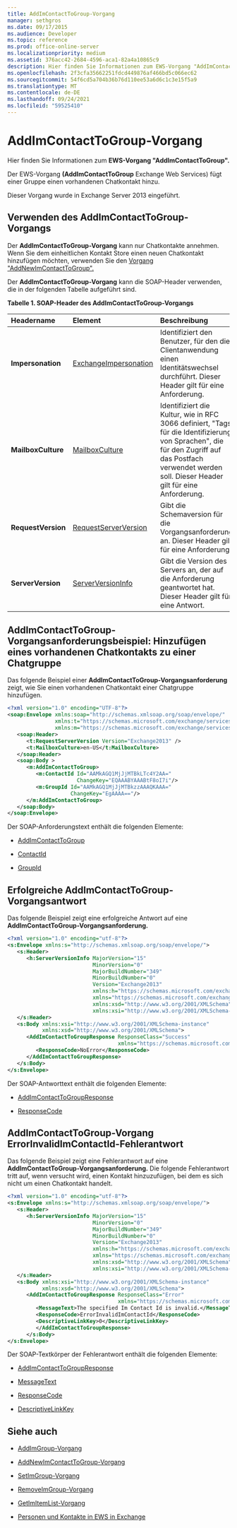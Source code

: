 ```yaml
---
title: AddImContactToGroup-Vorgang
manager: sethgros
ms.date: 09/17/2015
ms.audience: Developer
ms.topic: reference
ms.prod: office-online-server
ms.localizationpriority: medium
ms.assetid: 376acc42-2684-4596-aca1-82a4a10865c9
description: Hier finden Sie Informationen zum EWS-Vorgang "AddImContactToGroup".
ms.openlocfilehash: 2f3cfa35662251fdcd449876af466bd5c066ec62
ms.sourcegitcommit: 54f6cd5a704b36b76d110ee53a6d6c1c3e15f5a9
ms.translationtype: MT
ms.contentlocale: de-DE
ms.lasthandoff: 09/24/2021
ms.locfileid: "59525410"
---
```

# <a name="addimcontacttogroup-operation"></a>AddImContactToGroup-Vorgang

Hier finden Sie Informationen zum **EWS-Vorgang "AddImContactToGroup".** 
  
Der EWS-Vorgang **(AddImContactToGroup** Exchange Web Services) fügt einer Gruppe einen vorhandenen Chatkontakt hinzu. 
  
Dieser Vorgang wurde in Exchange Server 2013 eingeführt.
  
## <a name="using-the-addimcontacttogroup-operation"></a>Verwenden des AddImContactToGroup-Vorgangs

Der **AddImContactToGroup-Vorgang** kann nur Chatkontakte annehmen. Wenn Sie dem einheitlichen Kontakt Store einen neuen Chatkontakt hinzufügen möchten, verwenden Sie den [Vorgang "AddNewImContactToGroup".](addnewimcontacttogroup-operation.md) 
  
Der **AddImContactToGroup-Vorgang** kann die SOAP-Header verwenden, die in der folgenden Tabelle aufgeführt sind. 
  
**Tabelle 1. SOAP-Header des AddImContactToGroup-Vorgangs**

|**Headername**|**Element**|**Beschreibung**|
|:-----|:-----|:-----|
|**Impersonation** <br/> |[ExchangeImpersonation](exchangeimpersonation.md) <br/> |Identifiziert den Benutzer, für den die Clientanwendung einen Identitätswechsel durchführt. Dieser Header gilt für eine Anforderung.  <br/> |
|**MailboxCulture** <br/> |[MailboxCulture](mailboxculture.md) <br/> |Identifiziert die Kultur, wie in RFC 3066 definiert, "Tags für die Identifizierung von Sprachen", die für den Zugriff auf das Postfach verwendet werden soll. Dieser Header gilt für eine Anforderung.  <br/> |
|**RequestVersion** <br/> |[RequestServerVersion](requestserverversion.md) <br/> |Gibt die Schemaversion für die Vorgangsanforderung an. Dieser Header gilt für eine Anforderung.  <br/> |
|**ServerVersion** <br/> |[ServerVersionInfo](serverversioninfo.md) <br/> |Gibt die Version des Servers an, der auf die Anforderung geantwortet hat. Dieser Header gilt für eine Antwort.  <br/> |
   
## <a name="addimcontacttogroup-operation-request-example-add-an-existing-im-contact-to-an-im-group"></a>AddImContactToGroup-Vorgangsanforderungsbeispiel: Hinzufügen eines vorhandenen Chatkontakts zu einer Chatgruppe

Das folgende Beispiel einer **AddImContactToGroup-Vorgangsanforderung** zeigt, wie Sie einen vorhandenen Chatkontakt einer Chatgruppe hinzufügen. 
  
```XML
<?xml version="1.0" encoding="UTF-8"?>
<soap:Envelope xmlns:soap="http://schemas.xmlsoap.org/soap/envelope/"
               xmlns:t="https://schemas.microsoft.com/exchange/services/2006/types"
               xmlns:m="https://schemas.microsoft.com/exchange/services/2006/messages">
   <soap:Header>
      <t:RequestServerVersion Version="Exchange2013" />
      <t:MailboxCulture>en-US</t:MailboxCulture>
   </soap:Header>
   <soap:Body >
      <m:AddImContactToGroup>
         <m:ContactId Id="AAMkAGQ1MjJjMTBkLTc4Y2AA="
                      ChangeKey="EQAAABYAAABtF8oI7i"/>
         <m:GroupId Id="AAMkAGQ1MjJjMTBkzzAAAQKAAA="
                    ChangeKey="EgAAAA=="/>
      </m:AddImContactToGroup>
   </soap:Body>
</soap:Envelope>
```

Der SOAP-Anforderungstext enthält die folgenden Elemente:
  
- [AddImContactToGroup](addimcontacttogroup.md)
    
- [ContactId](contactid.md)
    
- [GroupId](groupid.md)
    
## <a name="successful-addimcontacttogroup-operation-response"></a>Erfolgreiche AddImContactToGroup-Vorgangsantwort

Das folgende Beispiel zeigt eine erfolgreiche Antwort auf eine **AddImContactToGroup-Vorgangsanforderung.** 
  
```XML
<?xml version="1.0" encoding="utf-8"?>
<s:Envelope xmlns:s="http://schemas.xmlsoap.org/soap/envelope/">
   <s:Header>
      <h:ServerVersionInfo MajorVersion="15" 
                           MinorVersion="0" 
                           MajorBuildNumber="349" 
                           MinorBuildNumber="0" 
                           Version="Exchange2013" 
                           xmlns:h="https://schemas.microsoft.com/exchange/services/2006/types" 
                           xmlns="https://schemas.microsoft.com/exchange/services/2006/types" 
                           xmlns:xsd="http://www.w3.org/2001/XMLSchema" 
                           xmlns:xsi="http://www.w3.org/2001/XMLSchema-instance"/>
   </s:Header>
   <s:Body xmlns:xsi="http://www.w3.org/2001/XMLSchema-instance" 
           xmlns:xsd="http://www.w3.org/2001/XMLSchema">
      <AddImContactToGroupResponse ResponseClass="Success" 
                                   xmlns="https://schemas.microsoft.com/exchange/services/2006/messages">
         <ResponseCode>NoError</ResponseCode>
      </AddImContactToGroupResponse>
   </s:Body>
</s:Envelope>
```

Der SOAP-Antworttext enthält die folgenden Elemente:
  
- [AddImContactToGroupResponse](addimcontacttogroupresponse.md)
    
- [ResponseCode](responsecode.md)
    
## <a name="addimcontacttogroup-operation-errorinvalidimcontactid-error-response"></a>AddImContactToGroup-Vorgang ErrorInvalidImContactId-Fehlerantwort

Das folgende Beispiel zeigt eine Fehlerantwort auf eine **AddImContactToGroup-Vorgangsanforderung.** Die folgende Fehlerantwort tritt auf, wenn versucht wird, einen Kontakt hinzuzufügen, bei dem es sich nicht um einen Chatkontakt handelt. 
  
```XML
<?xml version="1.0" encoding="utf-8"?>
<s:Envelope xmlns:s="http://schemas.xmlsoap.org/soap/envelope/">
   <s:Header>
      <h:ServerVersionInfo MajorVersion="15"
                           MinorVersion="0" 
                           MajorBuildNumber="349" 
                           MinorBuildNumber="0" 
                           Version="Exchange2013" 
                           xmlns:h="https://schemas.microsoft.com/exchange/services/2006/types"
                           xmlns="https://schemas.microsoft.com/exchange/services/2006/types" 
                           xmlns:xsd="http://www.w3.org/2001/XMLSchema" 
                           xmlns:xsi="http://www.w3.org/2001/XMLSchema-instance"/>
   </s:Header>
   <s:Body xmlns:xsi="http://www.w3.org/2001/XMLSchema-instance" 
           xmlns:xsd="http://www.w3.org/2001/XMLSchema">
      <AddImContactToGroupResponse ResponseClass="Error" 
                                   xmlns="https://schemas.microsoft.com/exchange/services/2006/messages">
         <MessageText>The specified Im Contact Id is invalid.</MessageText>
         <ResponseCode>ErrorInvalidImContactId</ResponseCode>
         <DescriptiveLinkKey>0</DescriptiveLinkKey>
         </AddImContactToGroupResponse>
      </s:Body>
</s:Envelope>
```

Der SOAP-Textkörper der Fehlerantwort enthält die folgenden Elemente:
  
- [AddImContactToGroupResponse](addimcontacttogroupresponse.md)
    
- [MessageText](messagetext.md)
    
- [ResponseCode](responsecode.md)
    
- [DescriptiveLinkKey](descriptivelinkkey.md)
    
## <a name="see-also"></a>Siehe auch

- [AddImGroup-Vorgang](addimgroup-operation.md)
    
- [AddNewImContactToGroup-Vorgang](addnewimcontacttogroup-operation.md)
    
- [SetImGroup-Vorgang](setimgroup-operation.md)
    
- [RemoveImGroup-Vorgang](removeimgroup-operation.md)
    
- [GetImItemList-Vorgang](getimitemlist-operation.md)
    
- [Personen und Kontakte in EWS in Exchange](https://msdn.microsoft.com/library/043c33be-a0d1-4bad-a840-85715eda4813%28Office.15%29.aspx)
    

